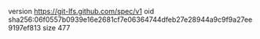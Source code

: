 version https://git-lfs.github.com/spec/v1
oid sha256:06f0557b0939e16e2681cf7e06364744dfeb27e28944a9c9f9a27ee9197ef813
size 477
